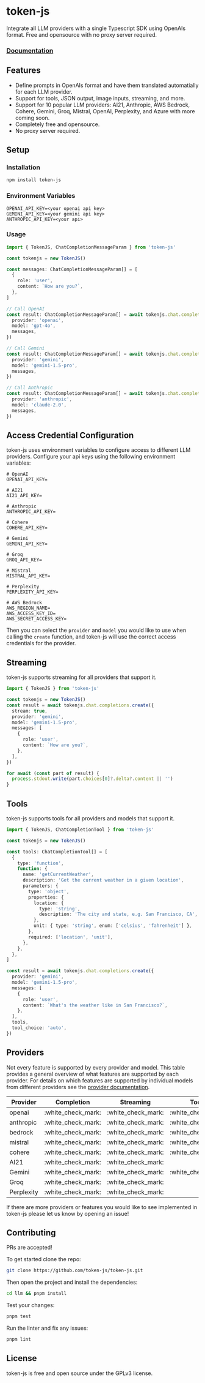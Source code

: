 # token-js

Integrate all LLM providers with a single Typescript SDK using OpenAIs format. Free and opensource with no proxy server required.

### [Documentation](http://tokenjs.ai)

## Features

* Define prompts in OpenAIs format and have them translated automatially for each LLM provider.
* Support for tools, JSON output, image inputs, streaming, and more.
* Support for 10 popular LLM providers: AI21, Anthropic, AWS Bedrock, Cohere, Gemini, Groq, Mistral, OpenAI, Perplexity, and Azure with more coming soon.
* Completely free and opensource.
* No proxy server required.

## Setup

### Installation

```bash
npm install token-js
```

### Environment Variables

```env
OPENAI_API_KEY=<your openai api key>
GEMINI_API_KEY=<your gemini api key>
ANTHROPIC_API_KEY=<your api>
```

### Usage

```ts
import { TokenJS, ChatCompletionMessageParam } from 'token-js'

const tokenjs = new TokenJS()

const messages: ChatCompletionMessageParam[] = [
  {
    role: 'user',
    content: `How are you?`,
  },
]

// Call OpenAI
const result: ChatCompletionMessageParam[] = await tokenjs.chat.completions.create({
  provider: 'openai',
  model: 'gpt-4o',
  messages,
})

// Call Gemini
const result: ChatCompletionMessageParam[] = await tokenjs.chat.completions.create({
  provider: 'gemini',
  model: 'gemini-1.5-pro',
  messages,
})

// Call Anthropic
const result: ChatCompletionMessageParam[] = await tokenjs.chat.completions.create({
  provider: 'anthropic',
  model: 'claude-2.0',
  messages,
})
```

## Access Credential Configuration

token-js uses environment variables to configure access to different LLM providers. Configure your api keys using the following environment variables:

```
# OpenAI
OPENAI_API_KEY=

# AI21
AI21_API_KEY=

# Anthropic
ANTHROPIC_API_KEY=

# Cohere
COHERE_API_KEY=

# Gemini
GEMINI_API_KEY=

# Groq
GROQ_API_KEY=

# Mistral
MISTRAL_API_KEY=

# Perplexity
PERPLEXITY_API_KEY=

# AWS Bedrock
AWS_REGION_NAME=
AWS_ACCESS_KEY_ID=
AWS_SECRET_ACCESS_KEY=
```

Then you can select the `provider` and `model` you would like to use when calling the `create` function, and token-js will use the correct access credentials for the provider.

## Streaming

token-js supports streaming for all providers that support it.

```ts
import { TokenJS } from 'token-js'

const tokenjs = new TokenJS()
const result = await tokenjs.chat.completions.create({
  stream: true,
  provider: 'gemini',
  model: 'gemini-1.5-pro',
  messages: [
    {
      role: 'user',
      content: `How are you?`,
    },
  ],
})

for await (const part of result) {
  process.stdout.write(part.choices[0]?.delta?.content || '')
}
```

## Tools

token-js supports tools for all providers and models that support it.

```ts
import { TokenJS, ChatCompletionTool } from 'token-js'

const tokenjs = new TokenJS()

const tools: ChatCompletionTool[] = [
  {
    type: 'function',
    function: {
      name: 'getCurrentWeather',
      description: 'Get the current weather in a given location',
      parameters: {
        type: 'object',
        properties: {
          location: {
            type: 'string',
            description: 'The city and state, e.g. San Francisco, CA',
          },
          unit: { type: 'string', enum: ['celsius', 'fahrenheit'] },
        },
        required: ['location', 'unit'],
      },
    },
  },
]

const result = await tokenjs.chat.completions.create({
  provider: 'gemini',
  model: 'gemini-1.5-pro',
  messages: [
    {
      role: 'user',
      content: `What's the weather like in San Francisco?`,
    },
  ],
  tools,
  tool_choice: 'auto',
})
```

## Providers

Not every feature is supported by every provider and model. This table provides a general overview of what features are supported by each provider. For details on which features are supported by individual models from different providers see the [provider documentation](todo\(md\)/).

| Provider   | Completion           | Streaming            | Tools                | JSON Output          | Image Input          |
| ---------- | -------------------- | -------------------- | -------------------- | -------------------- | -------------------- |
| openai     | :white\_check\_mark: | :white\_check\_mark: | :white\_check\_mark: | :white\_check\_mark: | :white\_check\_mark: |
| anthropic  | :white\_check\_mark: | :white\_check\_mark: | :white\_check\_mark: | :white\_check\_mark: | :white\_check\_mark: |
| bedrock    | :white\_check\_mark: | :white\_check\_mark: | :white\_check\_mark: | :white\_check\_mark: | :white\_check\_mark: |
| mistral    | :white\_check\_mark: | :white\_check\_mark: | :white\_check\_mark: | :white\_check\_mark: |                      |
| cohere     | :white\_check\_mark: | :white\_check\_mark: | :white\_check\_mark: |                      |                      |
| AI21       | :white\_check\_mark: | :white\_check\_mark: |                      |                      |                      |
| Gemini     | :white\_check\_mark: | :white\_check\_mark: | :white\_check\_mark: | :white\_check\_mark: | :white\_check\_mark: |
| Groq       | :white\_check\_mark: | :white\_check\_mark: |                      | :white\_check\_mark: |                      |
| Perplexity | :white\_check\_mark: | :white\_check\_mark: |                      |                      |                      |

If there are more providers or features you would like to see implemented in token-js please let us know by opening an issue!

## Contributing

PRs are accepted!

To get started clone the repo:

```bash
git clone https://github.com/token-js/token-js.git
```

Then open the project and install the dependencies:

```bash
cd llm && pnpm install
```

Test your changes:

```bash
pnpm test
```

Run the linter and fix any issues:

```bash
pnpm lint
```

## License

token-js is free and open source under the GPLv3 license.
